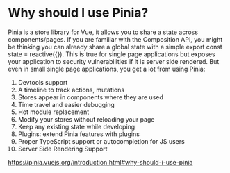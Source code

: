 # Why should I use Pinia?
Pinia is a store library for Vue, it allows you to share a state across components/pages. If you are familiar with the Composition API, you might be thinking you can already share a global state with a simple export const state = reactive({}). This is true for single page applications but exposes your application to security vulnerabilities if it is server side rendered. But even in small single page applications, you get a lot from using Pinia:

1. Devtools support
2. A timeline to track actions, mutations
3. Stores appear in components where they are used
4. Time travel and easier debugging
5. Hot module replacement
6. Modify your stores without reloading your page
7. Keep any existing state while developing
8. Plugins: extend Pinia features with plugins
9. Proper TypeScript support or autocompletion for JS users
10. Server Side Rendering Support

https://pinia.vuejs.org/introduction.html#why-should-i-use-pinia